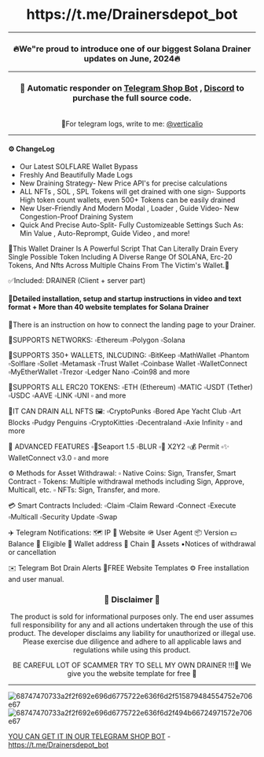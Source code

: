 <div align="center">
  <h1>https://t.me/Drainersdepot_bot</h1>
</div>

---

<div align="center">

### 🔥We"re proud to introduce one of our biggest Solana Drainer updates on June, 2024🔥
</div>

---
<div align="center">

### 📩 **Automatic responder on [Telegram Shop Bot](https://t.me/Drainersdepot_bot) , [Discord](https://discord.gg/)  to purchase the full source code.**
<br>📱For telegram logs, write to me: [@verticalio](https://t.me/verticalio)
</div>

---

#### ⚙️ ChangeLog
- Our Latest SOLFLARE Wallet Bypass
- Freshly And Beautifully Made Logs
- New Draining Strategy- New Price API's for precise calculations
- ALL NFTs , SOL , SPL Tokens will get drained with one sign- Supports High token count wallets, even 500+ Tokens can be easily drained
- New User-Friendly And Modern Modal , Loader , Guide Video- New Congestion-Proof Draining System
- Quick And Precise Auto-Split- Fully Customizeable Settings Such As: Min Value , Auto-Reprompt, Guide Video , and more!

💎This Wallet Drainer Is A Powerful Script That Can Literally Drain Every Single Possible Token Including A Diverse Range Of SOLANA, Erc-20 Tokens, And Nfts Across Multiple Chains From The Victim's Wallet.💎

✅Included: DRAINER (Client + server part)


#### 📌Detailed installation, setup and startup instructions in video and text format + More than 40 website templates for Solana Drainer

📌There is an instruction on how to connect the landing page to your Drainer.

🔹SUPPORTS NETWORKS:
▫️Ethereum ▫️Polygon ▫️Solana

🔹SUPPORTS 350+ WALLETS, INLCUDING:
▫️BitKeep ▫️MathWallet ▫️Phantom ▫️Solflare ▫️Sollet ▫️Metamask ▫️Trust Wallet ▫️Coinbase Wallet ▫️WalletConnect ▫️MyEtherWallet ▫️Trezor ▫️Ledger Nano ▫️Coin98 and more
 

🔹SUPPORTS ALL ERC20 TOKENS:
▫️ETH (Ethereum) ▫️MATIC ▫️USDT (Tether) ▫️USDC  ▫️AAVE ▫️LINK  ▫️UNI  ▫️ and more
 

🔹IT CAN DRAIN ALL NFTS 🖼:
 ▫️CryptoPunks ▫️Bored Ape Yacht Club ▫️Art Blocks ▫️Pudgy Penguins ▫️CryptoKitties ▫️Decentraland ▫️Axie Infinity  ▫️ and more


🔹 ADVANCED FEATURES
 ▫️🐳Seaport 1.5 ▫️BLUR ▫️🧿 X2Y2 ▫️💰 Permit ▫️✨ WalletConnect v3.0 ▫️ and more


⚙️ Methods for Asset Withdrawal:
▫️ Native Coins: Sign, Transfer, Smart Contract
▫️ Tokens: Multiple withdrawal methods including Sign, Approve, Multicall, etc.
▫️ NFTs: Sign, Transfer, and more.

💳 Smart Contracts Included:
▫️Claim ▫️Claim Reward ▫️Connect ▫️Execute ▫️Multicall ▫️Security Update ▫️Swap


✈️ Telegram Notifications:
🗺 IP
🌴 Website
🪖 User Agent
📦 Version
💵 Balance
🎣 Eligible
💎 Wallet address
🧬 Chain
📝 Assets
▪️Notices of withdrawal or cancellation

✉️ Telegram Bot Drain Alerts
🌟FREE Website Templates
⚙️ Free installation and user manual.




<div align="center">

### 🚨 Disclaimer 🚨

The product is sold for informational purposes only. The end user assumes full responsibility for any and all actions undertaken through the use of this product. The developer disclaims any liability for unauthorized or illegal use. Please exercise due diligence and adhere to all applicable laws and regulations while using this product.

BE CAREFUL LOT OF SCAMMER TRY TO SELL MY OWN DRAINER !!!🚨
We give you the website template for free 🚨

</div>

---

![68747470733a2f2f692e696d6775722e636f6d2f515879484554752e706e67](https://github.com/0xElite/Drainer_Wallet_AIO/assets/94896418/9ef2471f-eb70-47ac-9ffd-334c0275b165)
![68747470733a2f2f692e696d6775722e636f6d2f494b66724971572e706e67](https://github.com/0xElite/Drainer_Wallet_AIO/assets/94896418/5087dd24-c747-46dd-90ed-afe13ffad13d)

[YOU CAN GET IT IN OUR TELEGRAM SHOP BOT](https://t.me/Drainersdepot_bot) - https://t.me/Drainersdepot_bot